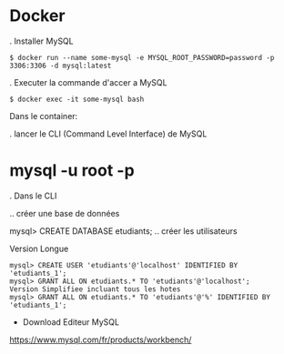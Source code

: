# Docker

. Installer MySQL

```
$ docker run --name some-mysql -e MYSQL_ROOT_PASSWORD=password -p 3306:3306 -d mysql:latest 
```

. Executer la commande d'accer a MySQL

```
$ docker exec -it some-mysql bash
```

Dans le container:

. lancer le CLI (Command Level Interface) de MySQL

# mysql -u root -p 
. Dans le CLI

.. créer une base de données

mysql> CREATE DATABASE etudiants;
.. créer les utilisateurs

Version Longue

```
mysql> CREATE USER 'etudiants'@'localhost' IDENTIFIED BY 'etudiants_1';
mysql> GRANT ALL ON etudiants.* TO 'etudiants'@'localhost';
Version Simplifiee incluant tous les hotes
mysql> GRANT ALL ON etudiants.* TO 'etudiants'@'%' IDENTIFIED BY 'etudiants_1';
```

* Download Editeur MySQL

https://www.mysql.com/fr/products/workbench/

